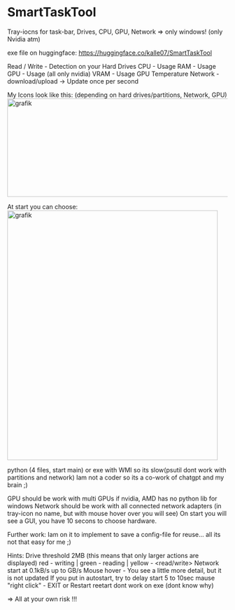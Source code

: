 # SmartTaskTool
Tray-iocns for task-bar, Drives, CPU, GPU, Network
=> only windows! (only Nvidia atm)

exe file on huggingface:
https://huggingface.co/kalle07/SmartTaskTool

Read / Write - Detection on your Hard Drives
CPU - Usage
RAM - Usage
GPU - Usage (all only nvidia)
VRAM - Usage
GPU Temperature
Network - download/upload
-> Update once per second

My Icons look like this: (depending on hard drives/partitions, Network, GPU)
<img width="720" height="224" alt="grafik" src="https://github.com/user-attachments/assets/77123810-4938-452a-a4cf-7a6ba2eabcc2" />

At start you can choose:
<img width="481" height="569" alt="grafik" src="https://github.com/user-attachments/assets/2e35330b-75a3-4070-a4c2-10a11db5585d" />



python (4 files, start main) or exe
with WMI so its slow(psutil dont work with partitions and network)
Iam not a coder so its a co-work of chatgpt and my brain ;)

GPU should be work with multi GPUs if nvidia, AMD has no python lib for windows
Network should be work with all connected network adapters (in tray-icon no name, but with mouse hover over you will see)
On start you will see a GUI, you have 10 secons to choose hardware.


Further work:
Iam on it to implement to save a config-file for reuse... all its not that easy for me ;) 


Hints:
Drive threshold 2MB (this means that only larger actions are displayed)
red - writing | green - reading | yellow - <read/write>
Network start at 0.1kB/s up to GB/s
Mouse hover - You see a little more detail, but it is not updated
If you put in autostart, try to delay start 5 to 10sec
mause "right click" - EXIT or Restart
reetart dont work on exe (dont know why)


=> All at your own risk !!!
